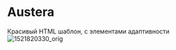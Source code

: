 # Austera
Красивый HTML шаблон, с элементами адаптивности  
![1521820330_orig](https://github.com/user-attachments/assets/3e720e51-532c-44d3-9f56-8ee6083c8a37)
